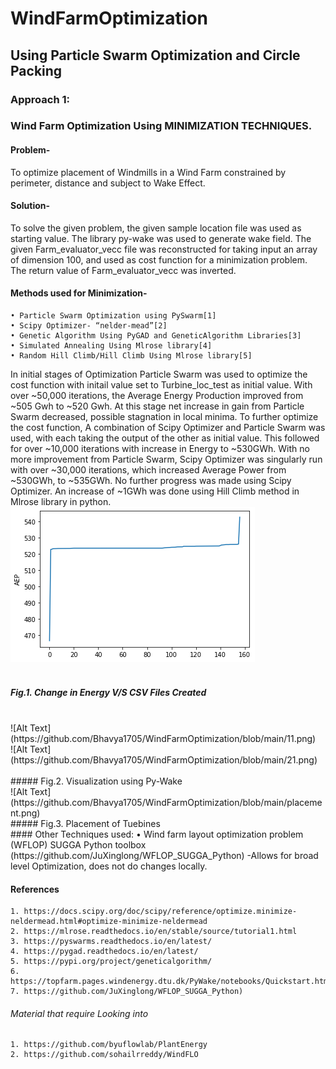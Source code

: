 # WindFarmOptimization
## Using Particle Swarm Optimization and Circle Packing
### Approach 1:
### Wind Farm Optimization Using MINIMIZATION TECHNIQUES.
#### Problem-
To optimize placement of Windmills in a Wind Farm constrained by perimeter, distance and subject to Wake Effect.

#### Solution-
To solve the given problem, the given sample location file was used as starting value. The library py-wake was used to generate wake field. The given Farm_evaluator_vecc file was reconstructed for taking input an array of dimension 100, and used as cost function for a minimization problem. The return value of  Farm_evaluator_vecc was inverted.

#### Methods used for Minimization-
    • Particle Swarm Optimization using PySwarm[1]
    • Scipy Optimizer- “nelder-mead”[2]
    • Genetic Algorithm Using PyGAD and GeneticAlgorithm Libraries[3]
    • Simulated Annealing Using Mlrose library[4]
    • Random Hill Climb/Hill Climb Using Mlrose library[5]

In initial stages of Optimization Particle Swarm was used to optimize the cost function with initail value set to Turbine_loc_test as initial value. With over ~50,000 iterations, the Average Energy Production improved from ~505 Gwh to ~520 Gwh. At this stage net increase in gain from Particle Swarm decreased, possible stagnation in local minima. To further optimize the cost function, A combination of Scipy Optimizer and Particle Swarm was used, with each taking the output of the other as initial value. This followed for over ~10,000 iterations with increase in Energy to ~530GWh. 
With no more improvement from Particle Swarm, Scipy Optimizer was singularly run with over ~30,000 iterations, which increased Average Power from ~530GWh, to ~535GWh. No further progress was made using Scipy Optimizer. An increase of  ~1GWh was done using Hill Climb method in Mlrose library in python.</br>
![Alt Text](https://github.com/Bhavya1705/WindFarmOptimization/blob/main/growth.png)</br>
</br>
##### Fig.1. Change in Energy V/S CSV Files Created</br>
</br>
![Alt Text](https://github.com/Bhavya1705/WindFarmOptimization/blob/main/11.png)</br>
![Alt Text](https://github.com/Bhavya1705/WindFarmOptimization/blob/main/21.png)</br>
</br>
##### Fig.2. Visualization using Py-Wake</br>
![Alt Text](https://github.com/Bhavya1705/WindFarmOptimization/blob/main/placement.png)</br>
##### Fig.3. Placement of Tuebines</br>
#### Other Techniques used:
    • Wind farm layout optimization problem (WFLOP) SUGGA Python toolbox
      (https://github.com/JuXinglong/WFLOP_SUGGA_Python) -Allows for broad level Optimization, does not do changes locally.

#### References
    1. https://docs.scipy.org/doc/scipy/reference/optimize.minimize-neldermead.html#optimize-minimize-neldermead
    2. https://mlrose.readthedocs.io/en/stable/source/tutorial1.html
    3. https://pyswarms.readthedocs.io/en/latest/
    4. https://pygad.readthedocs.io/en/latest/
    5. https://pypi.org/project/geneticalgorithm/
    6. https://topfarm.pages.windenergy.dtu.dk/PyWake/notebooks/Quickstart.html
    7. https://github.com/JuXinglong/WFLOP_SUGGA_Python)
###### Material that require Looking into
    1. https://github.com/byuflowlab/PlantEnergy
    2. https://github.com/sohailrreddy/WindFLO
